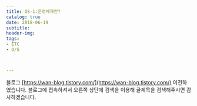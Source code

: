 ```yaml
---
title: OS-1:운영체제란?
catalog: true
date: 2018-06-19
subtitle:
header-img:
tags:
- ETC
- O/S



---
```


블로그 [https://wan-blog.tistory.com/](https://wan-blog.tistory.com/) 이전하였습니다. 블로그에 접속하셔서 오른쪽 상단에 검색을 이용해 글제목을 검색해주시면 감사하겠습니다.
